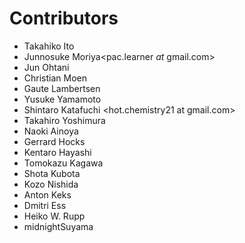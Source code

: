 # Contributors
* Takahiko Ito<takahiko03 _at_ gmail.com>
* Junnosuke Moriya<pac.learner _at_ gmail.com>
* Jun Ohtani <johtani _at_ gmail.com>
* Christian Moen <cm _at_atilika.com>
* Gaute Lambertsen <gl _at_ atilika.com>
* Yusuke Yamamoto <yusuke at mac.com>
* Shintaro Katafuchi <hot.chemistry21 at gmail.com>
* Takahiro Yoshimura <altakey _at_ gmail.com>
* Naoki Ainoya <ainonic _at_ gmail.com>
* Gerrard Hocks
* Kentaro Hayashi
* Tomokazu Kagawa 
* Shota Kubota
* Kozo Nishida <knishida _at_ riken.jp>
* Anton Keks
* Dmitri Ess
* Heiko W. Rupp
* midnightSuyama<midnightSuyama _at_ gmail.com>
